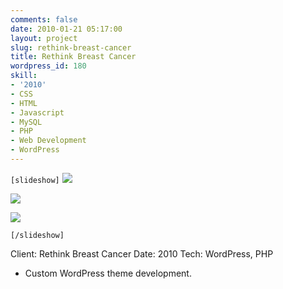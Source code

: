```yaml
---
comments: false
date: 2010-01-21 05:17:00
layout: project
slug: rethink-breast-cancer
title: Rethink Breast Cancer
wordpress_id: 180
skill:
- '2010'
- CSS
- HTML
- Javascript
- MySQL
- PHP
- Web Development
- WordPress
---
```


`[slideshow]`
![](http://ruten.ca/wp-content/uploads/2012/03/rethink-cropped1.png)

![](http://ruten.ca/wp-content/uploads/2012/03/rethink-cropped2.png)

![](http://ruten.ca/wp-content/uploads/2012/03/rethink-cropped3.png)

`[/slideshow]`

Client: Rethink Breast Cancer
Date: 2010
Tech: WordPress, PHP



	
  * Custom WordPress theme development.


